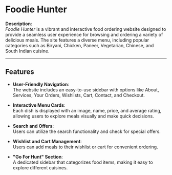 # **Foodie Hunter**

**Description**:  
*Foodie Hunter* is a vibrant and interactive food ordering website designed to provide a seamless user experience for browsing and ordering a variety of delicious meals. The site features a diverse menu, including popular categories such as Biryani, Chicken, Paneer, Vegetarian, Chinese, and South Indian cuisine.

---

## **Features**

- **User-Friendly Navigation**:  
  The website includes an easy-to-use sidebar with options like About, Services, Your Orders, Wishlists, Cart, Contact, and Checkout.

- **Interactive Menu Cards**:  
  Each dish is displayed with an image, name, price, and average rating, allowing users to explore meals visually and make quick decisions.

- **Search and Offers**:  
  Users can utilize the search functionality and check for special offers.

- **Wishlist and Cart Management**:  
  Users can add meals to their wishlist or cart for convenient ordering.

- **"Go For Hunt" Section**:  
  A dedicated sidebar that categorizes food items, making it easy to explore different cuisines.
